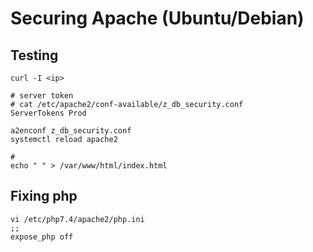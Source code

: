 # Securing Apache (Ubuntu/Debian) 

## Testing 

```
curl -I <ip>

# server token 
# cat /etc/apache2/conf-available/z_db_security.conf 
ServerTokens Prod 

a2enconf z_db_security.conf
systemctl reload apache2 

# 
echo " " > /var/www/html/index.html 
```
## Fixing php 

```
vi /etc/php7.4/apache2/php.ini 
;;
expose_php off 
```
